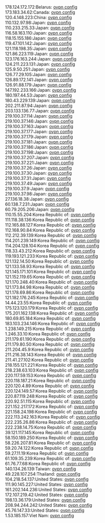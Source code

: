178.124.172.172:Belarus: [ovpn config](vpn/178_124_172_172.ovpn)  
173.183.34.62:Canada: [ovpn config](vpn/173_183_34_62.ovpn)  
120.4.148.223:China: [ovpn config](vpn/120_4_148_223.ovpn)  
110.132.97.98:Japan: [ovpn config](vpn/110_132_97_98.ovpn)  
110.233.215.33:Japan: [ovpn config](vpn/110_233_215_33.ovpn)  
116.58.163.110:Japan: [ovpn config](vpn/116_58_163_110.ovpn)  
118.15.155.186:Japan: [ovpn config](vpn/118_15_155_186.ovpn)  
119.47.101.142:Japan: [ovpn config](vpn/119_47_101_142.ovpn)  
121.118.198.35:Japan: [ovpn config](vpn/121_118_198_35.ovpn)  
121.86.223.119:Japan: [ovpn config](vpn/121_86_223_119.ovpn)  
123.176.163.244:Japan: [ovpn config](vpn/123_176_163_244.ovpn)  
124.211.223.131:Japan: [ovpn config](vpn/124_211_223_131.ovpn)  
125.9.50.251:Japan: [ovpn config](vpn/125_9_50_251.ovpn)  
126.77.29.105:Japan: [ovpn config](vpn/126_77_29_105.ovpn)  
126.89.172.141:Japan: [ovpn config](vpn/126_89_172_141.ovpn)  
126.91.88.179:Japan: [ovpn config](vpn/126_91_88_179.ovpn)  
147.192.233.166:Japan: [ovpn config](vpn/147_192_233_166.ovpn)  
180.197.44.53:Japan: [ovpn config](vpn/180_197_44_53.ovpn)  
180.43.229.139:Japan: [ovpn config](vpn/180_43_229_139.ovpn)  
202.211.87.94:Japan: [ovpn config](vpn/202_211_87_94.ovpn)  
203.133.136.77:Japan: [ovpn config](vpn/203_133_136_77.ovpn)  
219.100.37.114:Japan: [ovpn config](vpn/219_100_37_114.ovpn)  
219.100.37.146:Japan: [ovpn config](vpn/219_100_37_146.ovpn)  
219.100.37.163:Japan: [ovpn config](vpn/219_100_37_163.ovpn)  
219.100.37.177:Japan: [ovpn config](vpn/219_100_37_177.ovpn)  
219.100.37.179:Japan: [ovpn config](vpn/219_100_37_179.ovpn)  
219.100.37.181:Japan: [ovpn config](vpn/219_100_37_181.ovpn)  
219.100.37.186:Japan: [ovpn config](vpn/219_100_37_186.ovpn)  
219.100.37.198:Japan: [ovpn config](vpn/219_100_37_198.ovpn)  
219.100.37.207:Japan: [ovpn config](vpn/219_100_37_207.ovpn)  
219.100.37.221:Japan: [ovpn config](vpn/219_100_37_221.ovpn)  
219.100.37.26:Japan: [ovpn config](vpn/219_100_37_26.ovpn)  
219.100.37.30:Japan: [ovpn config](vpn/219_100_37_30.ovpn)  
219.100.37.31:Japan: [ovpn config](vpn/219_100_37_31.ovpn)  
219.100.37.49:Japan: [ovpn config](vpn/219_100_37_49.ovpn)  
219.100.37.9:Japan: [ovpn config](vpn/219_100_37_9.ovpn)  
219.100.37.98:Japan: [ovpn config](vpn/219_100_37_98.ovpn)  
27.136.18.38:Japan: [ovpn config](vpn/27_136_18_38.ovpn)  
60.138.7.231:Japan: [ovpn config](vpn/60_138_7_231.ovpn)  
60.79.205.206:Japan: [ovpn config](vpn/60_79_205_206.ovpn)  
110.15.55.204:Korea Republic of: [ovpn config](vpn/110_15_55_204.ovpn)  
111.118.38.136:Korea Republic of: [ovpn config](vpn/111_118_38_136.ovpn)  
112.165.88.127:Korea Republic of: [ovpn config](vpn/112_165_88_127.ovpn)  
112.168.90.84:Korea Republic of: [ovpn config](vpn/112_168_90_84.ovpn)  
112.212.39.139:Korea Republic of: [ovpn config](vpn/112_212_39_139.ovpn)  
114.201.239.149:Korea Republic of: [ovpn config](vpn/114_201_239_149.ovpn)  
114.204.128.104:Korea Republic of: [ovpn config](vpn/114_204_128_104.ovpn)  
118.33.43.212:Korea Republic of: [ovpn config](vpn/118_33_43_212.ovpn)  
119.193.121.233:Korea Republic of: [ovpn config](vpn/119_193_121_233.ovpn)  
121.132.14.50:Korea Republic of: [ovpn config](vpn/121_132_14_50.ovpn)  
121.133.58.93:Korea Republic of: [ovpn config](vpn/121_133_58_93.ovpn)  
121.145.171.101:Korea Republic of: [ovpn config](vpn/121_145_171_101.ovpn)  
121.152.119.65:Korea Republic of: [ovpn config](vpn/121_152_119_65.ovpn)  
121.170.248.40:Korea Republic of: [ovpn config](vpn/121_170_248_40.ovpn)  
121.173.84.98:Korea Republic of: [ovpn config](vpn/121_173_84_98.ovpn)  
121.178.69.86:Korea Republic of: [ovpn config](vpn/121_178_69_86.ovpn)  
121.182.176.245:Korea Republic of: [ovpn config](vpn/121_182_176_245.ovpn)  
14.44.23.55:Korea Republic of: [ovpn config](vpn/14_44_23_55.ovpn)  
175.123.120.179:Korea Republic of: [ovpn config](vpn/175_123_120_179.ovpn)  
175.201.162.138:Korea Republic of: [ovpn config](vpn/175_201_162_138.ovpn)  
180.69.85.184:Korea Republic of: [ovpn config](vpn/180_69_85_184.ovpn)  
183.103.234.146:Korea Republic of: [ovpn config](vpn/183_103_234_146.ovpn)  
1.238.149.215:Korea Republic of: [ovpn config](vpn/1_238_149_215.ovpn)  
1.246.33.10:Korea Republic of: [ovpn config](vpn/1_246_33_10.ovpn)  
211.179.61.190:Korea Republic of: [ovpn config](vpn/211_179_61_190.ovpn)  
211.179.80.50:Korea Republic of: [ovpn config](vpn/211_179_80_50.ovpn)  
211.204.45.9:Korea Republic of: [ovpn config](vpn/211_204_45_9.ovpn)  
211.216.38.143:Korea Republic of: [ovpn config](vpn/211_216_38_143.ovpn)  
211.41.27.102:Korea Republic of: [ovpn config](vpn/211_41_27_102.ovpn)  
218.155.121.221:Korea Republic of: [ovpn config](vpn/218_155_121_221.ovpn)  
218.238.63.103:Korea Republic of: [ovpn config](vpn/218_238_63_103.ovpn)  
220.117.59.153:Korea Republic of: [ovpn config](vpn/220_117_59_153.ovpn)  
220.118.187.21:Korea Republic of: [ovpn config](vpn/220_118_187_21.ovpn)  
220.120.4.89:Korea Republic of: [ovpn config](vpn/220_120_4_89.ovpn)  
220.124.149.57:Korea Republic of: [ovpn config](vpn/220_124_149_57.ovpn)  
220.87.119.248:Korea Republic of: [ovpn config](vpn/220_87_119_248.ovpn)  
220.92.51.115:Korea Republic of: [ovpn config](vpn/220_92_51_115.ovpn)  
221.152.217.172:Korea Republic of: [ovpn config](vpn/221_152_217_172.ovpn)  
221.158.24.198:Korea Republic of: [ovpn config](vpn/221_158_24_198.ovpn)  
222.113.242.163:Korea Republic of: [ovpn config](vpn/222_113_242_163.ovpn)  
222.235.26.86:Korea Republic of: [ovpn config](vpn/222_235_26_86.ovpn)  
222.238.14.75:Korea Republic of: [ovpn config](vpn/222_238_14_75.ovpn)  
39.121.117.145:Korea Republic of: [ovpn config](vpn/39_121_117_145.ovpn)  
58.150.189.250:Korea Republic of: [ovpn config](vpn/58_150_189_250.ovpn)  
58.226.207.81:Korea Republic of: [ovpn config](vpn/58_226_207_81.ovpn)  
59.20.74.122:Korea Republic of: [ovpn config](vpn/59_20_74_122.ovpn)  
59.27.11.19:Korea Republic of: [ovpn config](vpn/59_27_11_19.ovpn)  
61.109.35.239:Korea Republic of: [ovpn config](vpn/61_109_35_239.ovpn)  
61.76.77.68:Korea Republic of: [ovpn config](vpn/61_76_77_68.ovpn)  
140.134.26.139:Taiwan: [ovpn config](vpn/140_134_26_139.ovpn)  
49.228.107.254:Thailand: [ovpn config](vpn/49_228_107_254.ovpn)  
104.218.54.137:United States: [ovpn config](vpn/104_218_54_137.ovpn)  
111.90.145.227:United States: [ovpn config](vpn/111_90_145_227.ovpn)  
161.202.144.236:United States: [ovpn config](vpn/161_202_144_236.ovpn)  
172.107.219.42:United States: [ovpn config](vpn/172_107_219_42.ovpn)  
198.13.36.179:United States: [ovpn config](vpn/198_13_36_179.ovpn)  
208.94.244.242:United States: [ovpn config](vpn/208_94_244_242.ovpn)  
45.76.147.33:United States: [ovpn config](vpn/45_76_147_33.ovpn)  
1.53.185.157:Viet Nam: [ovpn config](vpn/1_53_185_157.ovpn)  
